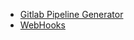 - [Gitlab Pipeline Generator](https://github.com/jamalshahverdiev/gitlab-pipeline-generator/tree/main/gitlab-pipeline-generator)
- [WebHooks](https://github.com/jamalshahverdiev/gitlab/tree/main/webhooks)
